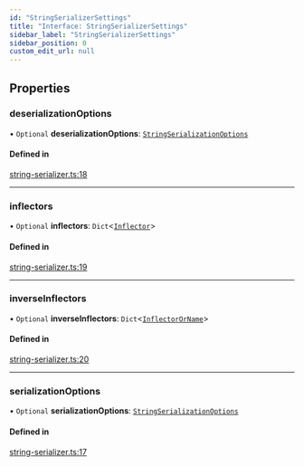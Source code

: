 ```yaml
---
id: "StringSerializerSettings"
title: "Interface: StringSerializerSettings"
sidebar_label: "StringSerializerSettings"
sidebar_position: 0
custom_edit_url: null
---
```


## Properties

### deserializationOptions

• `Optional` **deserializationOptions**: [`StringSerializationOptions`](StringSerializationOptions.md)

#### Defined in

[string-serializer.ts:18](https://github.com/orbitjs/orbit/blob/6e0cbd41/packages/@orbit/serializers/src/string-serializer.ts#L18)

___

### inflectors

• `Optional` **inflectors**: `Dict`<[`Inflector`](../modules.md#inflector)\>

#### Defined in

[string-serializer.ts:19](https://github.com/orbitjs/orbit/blob/6e0cbd41/packages/@orbit/serializers/src/string-serializer.ts#L19)

___

### inverseInflectors

• `Optional` **inverseInflectors**: `Dict`<[`InflectorOrName`](../modules.md#inflectororname)\>

#### Defined in

[string-serializer.ts:20](https://github.com/orbitjs/orbit/blob/6e0cbd41/packages/@orbit/serializers/src/string-serializer.ts#L20)

___

### serializationOptions

• `Optional` **serializationOptions**: [`StringSerializationOptions`](StringSerializationOptions.md)

#### Defined in

[string-serializer.ts:17](https://github.com/orbitjs/orbit/blob/6e0cbd41/packages/@orbit/serializers/src/string-serializer.ts#L17)
